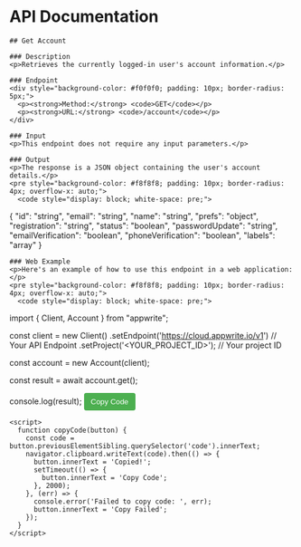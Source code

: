 # API Documentation

    ## Get Account

    ### Description
    <p>Retrieves the currently logged-in user's account information.</p>

    ### Endpoint
    <div style="background-color: #f0f0f0; padding: 10px; border-radius: 5px;">
      <p><strong>Method:</strong> <code>GET</code></p>
      <p><strong>URL:</strong> <code>/account</code></p>
    </div>

    ### Input
    <p>This endpoint does not require any input parameters.</p>

    ### Output
    <p>The response is a JSON object containing the user's account details.</p>
    <pre style="background-color: #f8f8f8; padding: 10px; border-radius: 4px; overflow-x: auto;">
      <code style="display: block; white-space: pre;">
{
  "id": "string",
  "email": "string",
  "name": "string",
  "prefs": "object",
  "registration": "string",
  "status": "boolean",
  "passwordUpdate": "string",
  "emailVerification": "boolean",
  "phoneVerification": "boolean",
  "labels": "array"
}
      </code>
    </pre>

    ### Web Example
    <p>Here's an example of how to use this endpoint in a web application:</p>
    <pre style="background-color: #f8f8f8; padding: 10px; border-radius: 4px; overflow-x: auto;">
      <code style="display: block; white-space: pre;">
import { Client, Account } from "appwrite";

const client = new Client()
    .setEndpoint('https://cloud.appwrite.io/v1') // Your API Endpoint
    .setProject('&lt;YOUR_PROJECT_ID&gt;'); // Your project ID

const account = new Account(client);

const result = await account.get();

console.log(result);
      </code>
    </pre>
    <button style="background-color: #4CAF50; color: white; padding: 8px 12px; border: none; border-radius: 4px; cursor: pointer;" onclick="copyCode(this)">Copy Code</button>

    <script>
      function copyCode(button) {
        const code = button.previousElementSibling.querySelector('code').innerText;
        navigator.clipboard.writeText(code).then(() => {
          button.innerText = 'Copied!';
          setTimeout(() => {
            button.innerText = 'Copy Code';
          }, 2000);
        }, (err) => {
          console.error('Failed to copy code: ', err);
          button.innerText = 'Copy Failed';
        });
      }
    </script>
